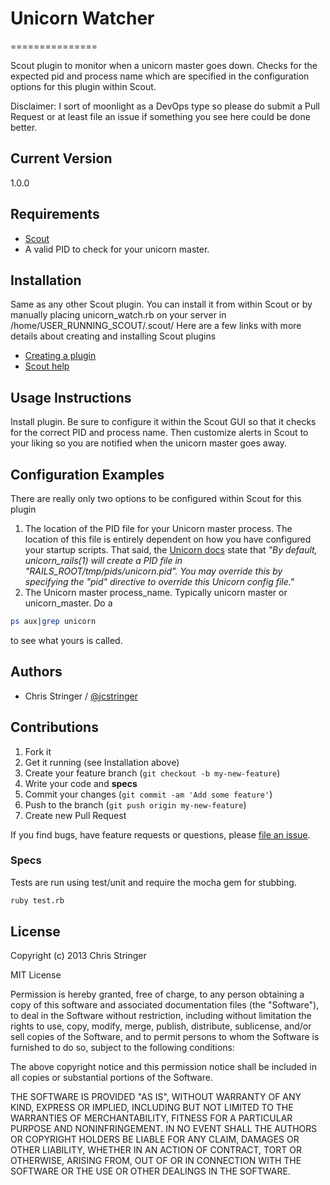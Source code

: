 # Unicorn Watcher
===============

Scout plugin to monitor when a unicorn master goes down. Checks for the expected pid and process name which are specified in the configuration options for this plugin within Scout.

Disclaimer: I sort of moonlight as a DevOps type so please do submit a Pull Request or at least file an issue if something you see here could be done better. 

## Current Version
1.0.0

## Requirements

* [Scout](https://scoutapp.com/)
* A valid PID to check for your unicorn master. 

## Installation
Same as any other Scout plugin. You can install it from within Scout or by manually placing unicorn_watch.rb on your server in /home/USER_RUNNING_SCOUT/.scout/
Here are a few links with more details about creating and installing Scout plugins
* [Creating a plugin](https://scoutapp.com/info/creating_a_plugin)
* [Scout help](https://scoutapp.com/help)

## Usage Instructions

Install plugin. Be sure to configure it within the Scout GUI so that it checks for the correct PID and process name. Then customize alerts in Scout to your liking so you are notified when the unicorn master goes away. 

## Configuration Examples
There are really only two options to be configured within Scout for this plugin

1. The location of the PID file for your Unicorn master process. The location of this file is entirely dependent on how you have configured your startup scripts. 
That said, the [Unicorn docs](http://unicorn.bogomips.org/) state that
_"By default, unicorn_rails(1) will create a PID file in "RAILS_ROOT/tmp/pids/unicorn.pid". You may override this by specifying the "pid" directive to override this Unicorn config file."_
2. The Unicorn master process_name. Typically unicorn master or unicorn_master. Do a 

```bash
ps aux|grep unicorn
```

to see what yours is called.

## Authors

* Chris Stringer / [@jcstringer](https://github.com/jcstringer)

## Contributions

1. Fork it
2. Get it running (see Installation above)
3. Create your feature branch (`git checkout -b my-new-feature`)
4. Write your code and **specs**
5. Commit your changes (`git commit -am 'Add some feature'`)
6. Push to the branch (`git push origin my-new-feature`)
7. Create new Pull Request

If you find bugs, have feature requests or questions, please
[file an issue](https://github.com/jcstringer/unicorn-watcher/issues).

### Specs
Tests are run using test/unit and require the mocha gem for stubbing. 

```bash
ruby test.rb
```

## License

Copyright (c) 2013 Chris Stringer

MIT License

Permission is hereby granted, free of charge, to any person obtaining
a copy of this software and associated documentation files (the
"Software"), to deal in the Software without restriction, including
without limitation the rights to use, copy, modify, merge, publish,
distribute, sublicense, and/or sell copies of the Software, and to
permit persons to whom the Software is furnished to do so, subject to
the following conditions:

The above copyright notice and this permission notice shall be
included in all copies or substantial portions of the Software.

THE SOFTWARE IS PROVIDED "AS IS", WITHOUT WARRANTY OF ANY KIND,
EXPRESS OR IMPLIED, INCLUDING BUT NOT LIMITED TO THE WARRANTIES OF
MERCHANTABILITY, FITNESS FOR A PARTICULAR PURPOSE AND
NONINFRINGEMENT. IN NO EVENT SHALL THE AUTHORS OR COPYRIGHT HOLDERS BE
LIABLE FOR ANY CLAIM, DAMAGES OR OTHER LIABILITY, WHETHER IN AN ACTION
OF CONTRACT, TORT OR OTHERWISE, ARISING FROM, OUT OF OR IN CONNECTION
WITH THE SOFTWARE OR THE USE OR OTHER DEALINGS IN THE SOFTWARE.
